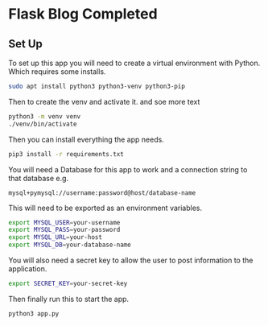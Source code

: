 # Flask Blog Completed

## Set Up

To set up this app you will need to create a virtual environment with Python. Which requires some installs.

```bash
sudo apt install python3 python3-venv python3-pip
```

Then to create the venv and activate it.  and soe more text


```bash
python3 -m venv venv
./venv/bin/activate
```

Then you can install everything the app needs.

```bash
pip3 install -r requirements.txt
```

You will need a Database for this app to work and a connection string to that database e.g.

`mysql+pymysql://username:password@host/database-name`

This will need to be exported as an environment variables.

```bash
export MYSQL_USER=your-username
export MYSQL_PASS=your-password
export MYSQL_URL=your-host
export MYSQL_DB=your-database-name
```

You will also need a secret key to allow the user to post information to the application.

```bash
export SECRET_KEY=your-secret-key
```

Then finally run this to start the app.

```bash
python3 app.py
```

